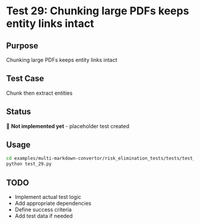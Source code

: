 # Test 29: Chunking large PDFs keeps entity links intact

## Purpose
Chunking large PDFs keeps entity links intact

## Test Case
Chunk then extract entities

## Status
🚧 **Not implemented yet** - placeholder test created

## Usage
```bash
cd examples/multi-markdown-convertor/risk_elimination_tests/tests/test_29_chunking_entity_links
python test_29.py
```

## TODO
- Implement actual test logic
- Add appropriate dependencies
- Define success criteria
- Add test data if needed
